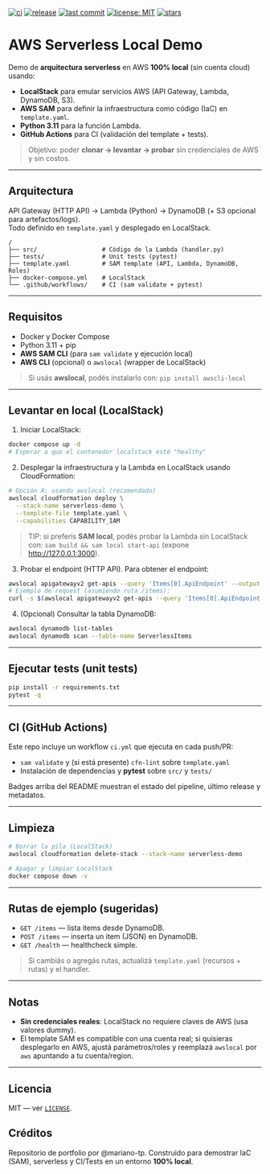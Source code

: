 [![ci](https://img.shields.io/github/actions/workflow/status/mariano-tp/aws-serverless-local-demo/ci.yml?branch=main&label=ci&style=flat-square)](https://github.com/mariano-tp/aws-serverless-local-demo/actions/workflows/ci.yml)
[![release](https://img.shields.io/github/v/release/mariano-tp/aws-serverless-local-demo?display_name=tag&style=flat-square)](https://github.com/mariano-tp/aws-serverless-local-demo/releases)
[![last commit](https://img.shields.io/github/last-commit/mariano-tp/aws-serverless-local-demo?style=flat-square)](https://github.com/mariano-tp/aws-serverless-local-demo/commits/main)
[![license: MIT](https://img.shields.io/badge/license-MIT-green?style=flat-square)](./LICENSE)
[![stars](https://img.shields.io/github/stars/mariano-tp/aws-serverless-local-demo?style=flat-square)](https://github.com/mariano-tp/aws-serverless-local-demo/stargazers)

# AWS Serverless Local Demo

Demo de **arquitectura serverless** en AWS **100% local** (sin cuenta cloud) usando:

- **LocalStack** para emular servicios AWS (API Gateway, Lambda, DynamoDB, S3).
- **AWS SAM** para definir la infraestructura como código (IaC) en `template.yaml`.
- **Python 3.11** para la función Lambda.
- **GitHub Actions** para CI (validación del template + tests).

> Objetivo: poder **clonar → levantar → probar** sin credenciales de AWS y sin costos.

---

## Arquitectura

API Gateway (HTTP API) → Lambda (Python) → DynamoDB (+ S3 opcional para artefactos/logs).  
Todo definido en `template.yaml` y desplegado en LocalStack.

```
/
├── src/                  # Código de la Lambda (handler.py)
├── tests/                # Unit tests (pytest)
├── template.yaml         # SAM template (API, Lambda, DynamoDB, Roles)
├── docker-compose.yml    # LocalStack
└── .github/workflows/    # CI (sam validate + pytest)
```

---

## Requisitos

- Docker y Docker Compose
- Python 3.11 + pip
- **AWS SAM CLI** (para `sam validate` y ejecución local)
- **AWS CLI** (opcional) o `awslocal` (wrapper de LocalStack)

> Si usás **awslocal**, podés instalarlo con: `pip install awscli-local`

---

## Levantar en local (LocalStack)

1) Iniciar LocalStack:

```bash
docker compose up -d
# Esperar a que el contenedor localstack esté "healthy"
```

2) Desplegar la infraestructura y la Lambda en LocalStack usando CloudFormation:

```bash
# Opción A: usando awslocal (recomendado)
awslocal cloudformation deploy \
  --stack-name serverless-demo \
  --template-file template.yaml \
  --capabilities CAPABILITY_IAM
```

> TIP: si preferís **SAM local**, podés probar la Lambda sin LocalStack con:
> `sam build && sam local start-api` (expone http://127.0.0.1:3000).

3) Probar el endpoint (HTTP API). Para obtener el endpoint:

```bash
awslocal apigatewayv2 get-apis --query 'Items[0].ApiEndpoint' --output text
# Ejemplo de request (asumiendo ruta /items):
curl -s $(awslocal apigatewayv2 get-apis --query 'Items[0].ApiEndpoint' --output text)/items | jq
```

4) (Opcional) Consultar la tabla DynamoDB:

```bash
awslocal dynamodb list-tables
awslocal dynamodb scan --table-name ServerlessItems
```

---

## Ejecutar tests (unit tests)

```bash
pip install -r requirements.txt
pytest -q
```

---

## CI (GitHub Actions)

Este repo incluye un workflow `ci.yml` que ejecuta en cada push/PR:

- `sam validate` y (si está presente) `cfn-lint` sobre `template.yaml`  
- Instalación de dependencias y **pytest** sobre `src/` y `tests/`

Badges arriba del README muestran el estado del pipeline, último release y metadatos.

---

## Limpieza

```bash
# Borrar la pila (LocalStack)
awslocal cloudformation delete-stack --stack-name serverless-demo

# Apagar y limpiar LocalStack
docker compose down -v
```

---

## Rutas de ejemplo (sugeridas)

- `GET /items` — lista items desde DynamoDB.
- `POST /items` — inserta un item (JSON) en DynamoDB.
- `GET /health` — healthcheck simple.

> Si cambiás o agregás rutas, actualizá `template.yaml` (recursos + rutas) y el handler.

---

## Notas

- **Sin credenciales reales**: LocalStack no requiere claves de AWS (usa valores dummy).
- El template SAM es compatible con una cuenta real; si quisieras desplegarlo en AWS,
  ajustá parámetros/roles y reemplazá `awslocal` por `aws` apuntando a tu cuenta/region.

---

## Licencia

MIT — ver [`LICENSE`](./LICENSE).

## Créditos

Repositorio de portfolio por @mariano-tp. Construido para demostrar IaC (SAM), serverless y CI/Tests en un entorno **100% local**.
